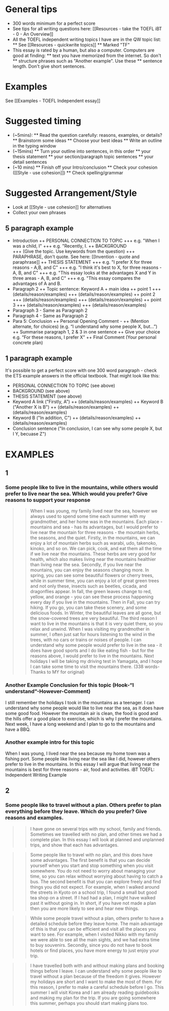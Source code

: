  
# General tips
* 300 words minimum for a perfect score
* See tips for all writing questions here: [[Resources - take the TOEFL iBT - 0 - An Overview]]
* All the TOEFL independent writing topics I have are in the QW topic list: 
** See [[Resources - quickwrite topics]]
** Marked "TF"
* This essay is rated by a human, but also a computer. Computers are good at finding:
** text you have memorized from the internet. So don't
** structure phrases such as "Another example". Use these
** sentence length. Don't give short sentences. 

# Examples
See [[Examples - TOEFL Independent essay]]

# Suggested timing
* (~5mins):
** Read the question carefully: reasons, examples, or details?
** Brainstorm some ideas
** Choose your best ideas
** Write an outline in the typing window 
* (~15mins)
** Turn your outline into sentences, in this order
** your thesis statement
** your section/paragraph topic sentences 
** your detail sentences 
* (~10 mins)
** Finish off your Intro/conclusion 
** Check your cohesion ([[Style - use cohesion]])
** Check spelling/grammar 


# Suggested Arrangement/Style
* Look at [[Style - use cohesion]] for alternatives
* Collect your own phrases

## 5 paragraph example
+ Introduction
++ PERSONAL CONNECTION TO TOPIC
+++ e.g. "When I was a child, I"
+++ e.g. "Recently, I. 
++ BACKGROUND  
+++ (Give the topic. Use keywords from the question)
+++ PARAPHRASE, don't quote. See here: [[Invention - quote and paraphrase]]
++ THESIS STATEMENT 
+++ e.g. "I prefer X for three reasons - A,B, and C"
+++ e.g. "I think it's best to X, for three reasons - A, B, and C"
+++ e.g. "This essay looks at the advantages X and Y in three areas - A, B, and C"
+++ e.g. "This essay compares the advantages of A and B. 
+ Paragraph 2
++ Topic sentence: Keyword A +  main idea
++ point 1 
+++ (details/reason/examples)
+++ (details/reason/examples)
++ point 2 
+++ (details/reason/examples)
+++ (details/reason/examples)
++ point 3 
+++ (details/reason/examples)
+++ (details/reason/examples)
+ Paragraph 3 - Same as Paragraph 2
+ Paragraph 4 - Same as Paragraph 2
+ Para 5: Conclusion
++ Personal Opening Comment - 
++ (Mention alternate, for choices) (e.g. “I understand why some people X, but...”)
++ Summarise paragraph 1, 2 & 3 in one sentence
++ Give your choice e.g. “For these reasons, I prefer X”
++ Final Comment (Your personal concrete plan)

## 1 paragraph example
It's possible to get a perfect score with one 300 word paragraph - check the ETS example answers in the official textbook.
That might look like this:

+ PERSONAL CONNECTION TO TOPIC (see above)
+ BACKGROUND (see above)
+ THESIS STATEMENT (see above)
+ Keyword A link ("Firstly, A")
++ (details/reason/examples)
++ Keyword B ("Another X is  B")
++ (details/reason/examples)
++ (details/reason/examples)
+ Keyword B ("In addition, C")
++ (details/reason/examples)
++ (details/reason/examples)
+ Conclusion sentence ("In conclusion, I can see why some people X, but I Y, becuase Z")
 


# EXAMPLES
## 1
### Some people like to live in the mountains, while others would prefer to live near the sea. Which would you prefer? Give reasons to support your response
>>When I was young, my family lived near the sea, however we always used to spend some time each summer with my grandmother, and her home was in the mountains. Each place - mountains and sea - has its advantages, but I would prefer to live near the mountain for three reasons - the mountain herbs, the seasons, and the quiet. Firstly, in the mountains, we can enjoy a lot of mountain herbs such as warabi, udo, takenoko, kinoko, and so on. We can pick, cook, and eat them all the time if we live near the mountains. These herbs are very good for health, which also makes living near the mountains healthier than living near the sea. Secondly, if you live near the mountains, you can enjoy the seasons changing more. In spring, you can see some beautiful flowers or cherry trees, while in summer time, you can enjoy a lot of great green trees and not only these, insects such as beetles, cicada, and dragonflies appear. In fall, the green leaves change to red, yellow, and orange - you can see these process happening every day if you live in the mountains. Then in Fall, you can try hiking. If you go, you can take these scenery, and some delicious foods. In Winter, the beautiful leaves are all gone, but the snow-covered trees are very beautiful. The third reason I want to live in the mountains is that it is very quiet there, so you relax and unwind. When I was visiting my grandmother in summer, I often just sat for hours listening to the wind in the trees, with no cars or trains or noises of people. I can understand why some people would prefer to live in the sea - it does have good sports and I do like eating fish - but for the reasons above, I would prefer to live in the mountains. Next holidays I will be taking my driving test in Yamagata, and I hope I can take some time to visit the mountains there. (338 words- Thanks to MY for original) 

### Another Example Conclusion for this topic (Hook-“I understand”-However-Comment)
I still remember the holidays I took in the mountains as a teenager. I can understand why some people would like to live near the sea, as it does have some good food. However the mountain air is clean, the food is good and the hills offer a good place to exercise, which is why I prefer the mountains. Next week, I have a long weekend and I plan to go to the mountains and have a BBQ.


### Another example intro for this topic
When I was young, I lived near the sea because my home town was a fishing port. Some people like living near the sea like I did, however others prefer to live in the mountains. In this essay I will argue that living near the mountains is best for three reasons -  air, food and activities.
iBT TOEFL: Independent Writing Example 

## 2
### Some people like to travel without a plan. Others prefer to plan everything before they leave. Which do you prefer? Give reasons and examples. 

>>I have gone on several trips with my school, family and friends. Sometimes we travelled with no plan, and other times we had a complete plan. In this essay I will look at planned and unplanned trips, and show that each has advantages. 

>>Some people like to travel with no plan, and this does have some advantages. The first benefit is that you can decide yourself when you start and stop something when you visit somewhere. You do not need to worry about managing your time, so you can relax without worrying about having to catch a bus. The second benefit is that you can explore freely and find things you did not expect. For example, when I walked around the streets in Kyoto on a school trip, I found a small but good tea shop on a street. If I had had a plan, I might have walked past it without going in. In short, if you have not made a plan then you are more likely to see and hear new things. 

>>While some people travel without a plan, others prefer to have a detailed schedule before they leave home.  The main advantage of this is that you can be efficient and visit all the places you want to see. For example, when I visited Nikko with my family we were able to see all the main sights, and we had extra time to buy souvenirs. Secondly, since you do not have to book hotels or find places, you have more energy to just enjoy your trip.

>>I have travelled both with and without making plans and booking things before I leave. I can understand why some people like to travel without a plan because of the freedom it gives. However my holidays are short and I want to make the most of them. For this reason, I prefer to make a careful schedule before I go. This summer I will visit Korea and I am already reading guidebooks and making my plan for the trip. If you are going somewhere this summer, perhaps you should start making plans too.  

 
